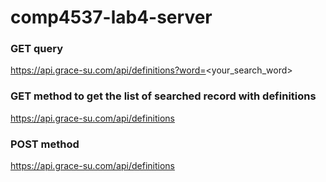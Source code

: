 # comp4537-lab4-server

### GET query
https://api.grace-su.com/api/definitions?word=<your_search_word>

### GET method to get the list of searched record with definitions
https://api.grace-su.com/api/definitions

### POST method
https://api.grace-su.com/api/definitions
